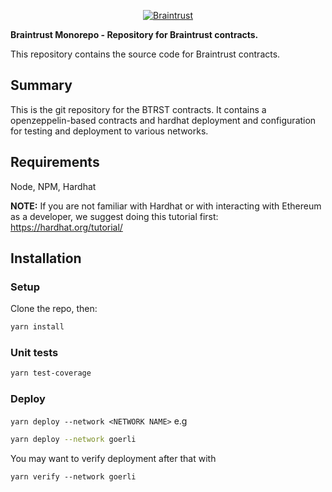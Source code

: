 <p align="center">
  <a href="https://www.usebraintrust.com/">
    <img src="https://avatars.githubusercontent.com/u/43866605?s=200&v=4" alt="Braintrust" title="Braintrust Official" style="border:none;"/>
  </a>
</p>

**Braintrust Monorepo - Repository for Braintrust contracts.**

This repository contains the source code for Braintrust contracts.

## Summary

This is the git repository for the BTRST contracts. It contains a openzeppelin-based contracts and hardhat deployment and configuration for testing and deployment to various networks.

## Requirements

Node, NPM, Hardhat

**NOTE:** If you are not familiar with Hardhat or with interacting with Ethereum as a developer, we suggest doing this tutorial first: https://hardhat.org/tutorial/

## Installation

### Setup
Clone the repo, then:

```bash
yarn install
```

### Unit tests

```bash
yarn test-coverage
```

### Deploy
`yarn deploy --network <NETWORK NAME>` e.g

```bash
yarn deploy --network goerli
```
You may want to verify deployment after that with 

```
yarn verify --network goerli
```
